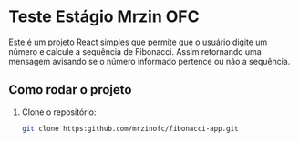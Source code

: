 # Teste Estágio Mrzin OFC

Este é um projeto React simples que permite que o usuário digite um número e calcule a sequência de Fibonacci. Assim retornando uma mensagem avisando se o número informado pertence ou não a sequência.

## Como rodar o projeto

1. Clone o repositório:
    ```bash
    git clone https:github.com/mrzinofc/fibonacci-app.git